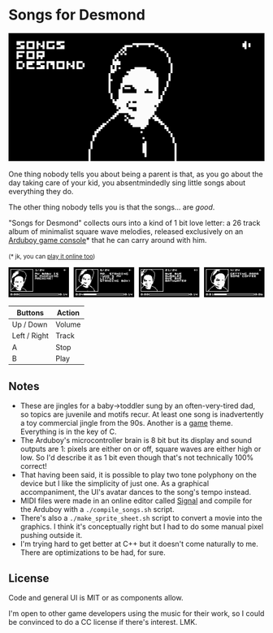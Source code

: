 # Songs for Desmond

![Songs for Desmond, Title](screenshots/title.png)

One thing nobody tells you about being a parent is that, as you go about the day taking care of your kid, you absentmindedly sing little songs about everything they do.

The other thing nobody tells you is that the songs... are _good_.

"Songs for Desmond" collects ours into a kind of 1 bit love letter: a 26 track album of minimalist square wave melodies, released exclusively on an [Arduboy game console](https://www.arduboy.com/)\* that he can carry around with him.

<small>(\* jk, you can [play it online too](https://tiberiusbrown.github.io/Ardens/player.html?file=https://github.com/rocktronica/songs_for_desmond/raw/main/songs_for_desmond.ino.hex))</small>

![Songs for Desmond, Operation](screenshots/operation.png)

| Buttons      | Action |
| ------------ | ------ |
| Up / Down    | Volume |
| Left / Right | Track  |
| A            | Stop   |
| B            | Play   |

## Notes

- These are jingles for a baby->toddler sung by an often-very-tired dad, so topics are juvenile and motifs recur. At least one song is inadvertently a toy commercial jingle from the 90s. Another is a [game](https://github.com/rocktronica/any-kind-of-car-and-any-kind-of-truck) theme. Everything is in the key of C.
- The Arduboy's microcontroller brain is 8 bit but its display and sound outputs are 1: pixels are either on or off, square waves are either high or low. So I'd describe it as 1 bit even though that's not technically 100% correct!
- That having been said, it is possible to play two tone polyphony on the device but I like the simplicity of just one. As a graphical accompaniment, the UI's avatar dances to the song's tempo instead.
- MIDI files were made in an online editor called [Signal](https://signal.vercel.app/) and compile for the Arduboy with a `./compile_songs.sh` script.
- There's also a `./make_sprite_sheet.sh` script to convert a movie into the graphics. I think it's conceptually right but I had to do some manual pixel pushing outside it.
- I'm trying hard to get better at C++ but it doesn't come naturally to me. There are optimizations to be had, for sure.

## License

Code and general UI is MIT or as components allow.

I'm open to other game developers using the music for their work, so I could be convinced to do a CC license if there's interest. LMK.

